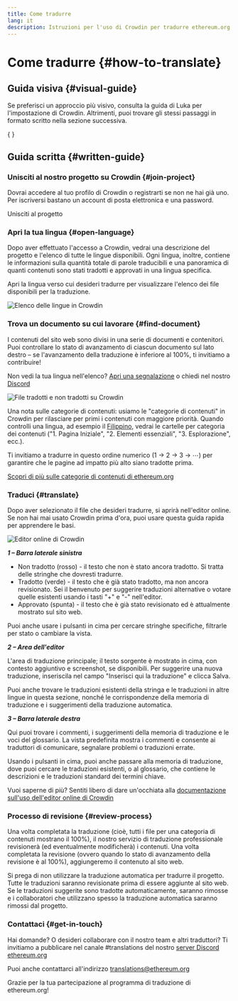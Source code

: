 ```yaml
---
title: Come tradurre
lang: it
description: Istruzioni per l'uso di Crowdin per tradurre ethereum.org
---
```


# Come tradurre {#how-to-translate}

## Guida visiva {#visual-guide}

Se preferisci un approccio più visivo, consulta la guida di Luka per l'impostazione di Crowdin. Altrimenti, puoi trovare gli stessi passaggi in formato scritto nella sezione successiva.

{
<YouTube id="Ii7bYhanLs4" />
}

## Guida scritta {#written-guide}

### Unisciti al nostro progetto su Crowdin {#join-project}

Dovrai accedere al tuo profilo di Crowdin o registrarti se non ne hai già uno. Per iscriversi bastano un account di posta elettronica e una password.

<ButtonLink to="https://crowdin.com/project/ethereum-org/">
  Unisciti al progetto
</ButtonLink>

### Apri la tua lingua {#open-language}

Dopo aver effettuato l'accesso a Crowdin, vedrai una descrizione del progetto e l'elenco di tutte le lingue disponibili. Ogni lingua, inoltre, contiene le informazioni sulla quantità totale di parole traducibili e una panoramica di quanti contenuti sono stati tradotti e approvati in una lingua specifica.

Apri la lingua verso cui desideri tradurre per visualizzare l'elenco dei file disponibili per la traduzione.

![Elenco delle lingue in Crowdin](./list-of-languages.png)

### Trova un documento su cui lavorare {#find-document}

I contenuti del sito web sono divisi in una serie di documenti e contenitori. Puoi controllare lo stato di avanzamento di ciascun documento sul lato destro – se l'avanzamento della traduzione è inferiore al 100%, ti invitiamo a contribuire!

Non vedi la tua lingua nell'elenco? [Apri una segnalazione](https://github.com/ethereum/ethereum-org-website/issues/new/choose) o chiedi nel nostro [Discord](/discord/)

![File tradotti e non tradotti su Crowdin](./crowdin-files.png)

Una nota sulle categorie di contenuti: usiamo le "categorie di contenuti" in Crowdin per rilasciare per primi i contenuti con maggiore priorità. Quando controlli una lingua, ad esempio il [Filippino](https://crowdin.com/project/ethereum-org/fil#), vedrai le cartelle per categoria dei contenuti ("1. Pagina Iniziale", "2. Elementi essenziali", "3. Esplorazione", ecc.).

Ti invitiamo a tradurre in questo ordine numerico (1 → 2 → 3 → ⋯) per garantire che le pagine ad impatto più alto siano tradotte prima.

[Scopri di più sulle categorie di contenuti di ethereum.org](/contributing/translation-program/content-buckets/)

### Traduci {#translate}

Dopo aver selezionato il file che desideri tradurre, si aprirà nell'editor online. Se non hai mai usato Crowdin prima d'ora, puoi usare questa guida rapida per apprendere le basi.

![Editor online di Crowdin](./online-editor.png)

**_1 – Barra laterale sinistra_**

- Non tradotto (rosso) - il testo che non è stato ancora tradotto. Si tratta delle stringhe che dovresti tradurre.
- Tradotto (verde) - il testo che è già stato tradotto, ma non ancora revisionato. Sei il benvenuto per suggerire traduzioni alternative o votare quelle esistenti usando i tasti "+" e "-" nell'editor.
- Approvato (spunta) - il testo che è già stato revisionato ed è attualmente mostrato sul sito web.

Puoi anche usare i pulsanti in cima per cercare stringhe specifiche, filtrarle per stato o cambiare la vista.

**_2 – Area dell'editor_**

L'area di traduzione principale; il testo sorgente è mostrato in cima, con contesto aggiuntivo e screenshot, se disponibili. Per suggerire una nuova traduzione, inseriscila nel campo "Inserisci qui la traduzione" e clicca Salva.

Puoi anche trovare le traduzioni esistenti della stringa e le traduzioni in altre lingue in questa sezione, nonché le corrispondenze della memoria di traduzione e i suggerimenti della traduzione automatica.

**_3 – Barra laterale destra_**

Qui puoi trovare i commenti, i suggerimenti della memoria di traduzione e le voci del glossario. La vista predefinita mostra i commenti e consente ai traduttori di comunicare, segnalare problemi o traduzioni errate.

Usando i pulsanti in cima, puoi anche passare alla memoria di traduzione, dove puoi cercare le traduzioni esistenti, o al glossario, che contiene le descrizioni e le traduzioni standard dei termini chiave.

Vuoi saperne di più? Sentiti libero di dare un'occhiata alla [documentazione sull'uso dell'editor online di Crowdin](https://support.crowdin.com/online-editor/)

### Processo di revisione {#review-process}

Una volta completata la traduzione (cioè, tutti i file per una categoria di contenuti mostrano il 100%), il nostro servizio di traduzione professionale revisionerà (ed eventualmente modificherà) i contenuti. Una volta completata la revisione (ovvero quando lo stato di avanzamento della revisione è al 100%), aggiungeremo il contenuto al sito web.

<InfoBanner shouldCenter emoji=":warning:">
  Si prega di non utilizzare la traduzione automatica per tradurre il progetto. Tutte le traduzioni saranno revisionate prima di essere aggiunte al sito web. Se le traduzioni suggerite sono tradotte automaticamente, saranno rimosse e i collaboratori che utilizzano spesso la traduzione automatica saranno rimossi dal progetto.
</InfoBanner>

### Contattaci {#get-in-touch}

Hai domande? O desideri collaborare con il nostro team e altri traduttori? Ti invitiamo a pubblicare nel canale #translations del nostro [server Discord ethereum.org](/discord/)

Puoi anche contattarci all'indirizzo translations@ethereum.org

Grazie per la tua partecipazione al programma di traduzione di ethereum.org!
